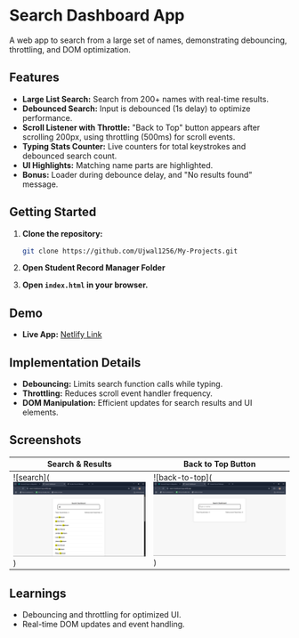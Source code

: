 # Search Dashboard App

A web app to search from a large set of names, demonstrating debouncing, throttling, and DOM optimization.

## Features

- **Large List Search:** Search from 200+ names with real-time results.
- **Debounced Search:** Input is debounced (1s delay) to optimize performance.
- **Scroll Listener with Throttle:** "Back to Top" button appears after scrolling 200px, using throttling (500ms) for scroll events.
- **Typing Stats Counter:** Live counters for total keystrokes and debounced search count.
- **UI Highlights:** Matching name parts are highlighted.
- **Bonus:** Loader during debounce delay, and "No results found" message.

## Getting Started

1. **Clone the repository:**

   ```bash
   git clone https://github.com/Ujwal1256/My-Projects.git

   ```

2. **Open Student Record Manager Folder**
3. **Open `index.html` in your browser.**

## Demo

- **Live App:** [Netlify Link](https://search-dashboard-app.netlify.app/)

## Implementation Details

- **Debouncing:** Limits search function calls while typing.
- **Throttling:** Reduces scroll event handler frequency.
- **DOM Manipulation:** Efficient updates for search results and UI elements.

## Screenshots

| Search & Results                    | Back to Top Button                     |
| ----------------------------------- | -------------------------------------- |
| ![search](![alt text](image-1.png)) | ![back-to-top](![alt text](image.png)) |

## Learnings

- Debouncing and throttling for optimized UI.
- Real-time DOM updates and event handling.
